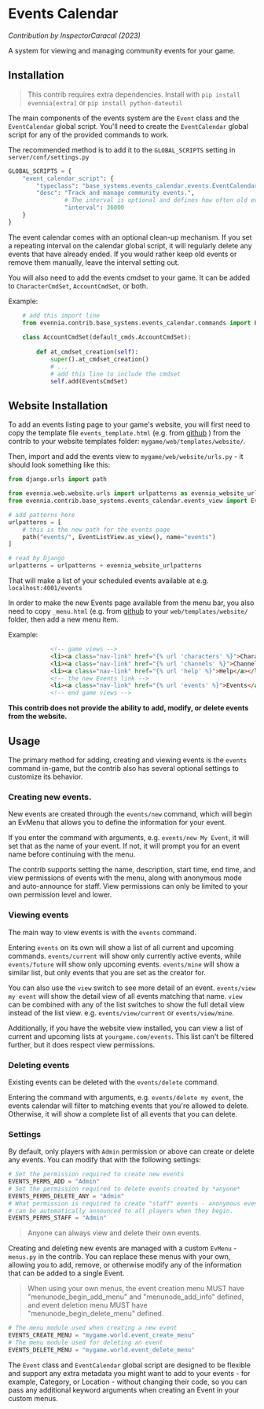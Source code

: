 # Events Calendar
*Contribution by InspectorCaracal (2023)*

A system for viewing and managing community events for your game.

## Installation

> This contrib requires extra dependencies. Install with `pip install evennia[extra]` or `pip install python-dateutil`

The main components of the events system are the `Event` class and the `EventCalendar` global script. You'll need to create the `EventCalendar` global script for any of the provided commands to work.

The recommended method is to add it to the `GLOBAL_SCRIPTS` setting in `server/conf/settings.py`

```python
GLOBAL_SCRIPTS = {
    "event_calendar_script": {
        "typeclass": "base_systems.events_calendar.events.EventCalendar",
        "desc": "Track and manage community events.",
				# The interval is optional and defines how often old events will be cleaned up.
				"interval": 36000
    }
}
````

The event calendar comes with an optional clean-up mechanism. If you set a repeating interval on the calendar global script, it will regularly delete any events that have already ended. If you would rather keep old events or remove them manually, leave the interval setting out.

You will also need to add the events cmdset to your game. It can be added to `CharacterCmdSet`, `AccountCmdSet`, or both.

Example:
```python
    # add this import line
    from evennia.contrib.base_systems.events_calendar.commands import EventsCmdSet
    
    class AccountCmdSet(default_cmds.AccountCmdSet):
    
        def at_cmdset_creation(self):
            super().at_cmdset_creation()
            # ...
            # add this line to include the cmdset
            self.add(EventsCmdSet)
```

## Website Installation

To add an events listing page to your game's website, you will first need to copy the template file `events_template.html` (e.g. from [github](https://github.com/evennia/evennia/blob/main/evennia/contrib/base_systems/events_calendar/events_template.html) ) from the contrib to your website templates folder: `mygame/web/templates/website/`.

Then, import and add the events view to `mygame/web/website/urls.py` - it should look something like this:

```python
from django.urls import path

from evennia.web.website.urls import urlpatterns as evennia_website_urlpatterns
from evennia.contrib.base_systems.events_calendar.events_view import EventListView

# add patterns here
urlpatterns = [
    # this is the new path for the events page
    path("events/", EventListView.as_view(), name="events")
]

# read by Django
urlpatterns = urlpatterns + evennia_website_urlpatterns
```

That will make a list of your scheduled events available at e.g. `localhost:4001/events`

In order to make the new Events page available from the menu bar, you also need to copy `_menu.html` (e.g. from [github](https://github.com/evennia/evennia/blob/main/evennia/web/templates/website/_menu.html) to your `web/templates/website/` folder, then add a new menu item.

Example:
```html
            <!-- game views -->
            <li><a class="nav-link" href="{% url 'characters' %}">Characters</a></li>
            <li><a class="nav-link" href="{% url 'channels' %}">Channels</a></li>
            <li><a class="nav-link" href="{% url 'help' %}">Help</a></li>
            <!-- the new Events link -->
            <li><a class="nav-link" href="{% url 'events' %}">Events</a></li>
            <!-- end game views -->
```

**This contrib does not provide the ability to add, modify, or delete events from the website.**

## Usage

The primary method for adding, creating and viewing events is the `events` command in-game, but the contrib also has several optional settings to customize its behavior.

### Creating new events.

New events are created through the `events/new` command, which will begin an EvMenu that allows you to define the information for your event.

If you enter the command with arguments, e.g. `events/new My Event`, it will set that as the name of your event. If not, it will prompt you for an event name before continuing with the menu.

The contrib supports setting the name, description, start time, end time, and view permissions of events with the menu, along with anonymous mode and auto-announce for staff. View permissions can only be limited to your own permission level and lower.

### Viewing events

The main way to view events is with the `events` command.

Entering `events` on its own will show a list of all current and upcoming commands. `events/current` will show only currently active events, while `events/future` will show only upcoming events. `events/mine` will show a similar list, but only events that you are set as the creator for.

You can also use the `view` switch to see more detail of an event. `events/view my event` will show the detail view of all events matching that name. `view` can be combined with any of the list switches to show the full detail view instead of the list view. e.g. `events/view/current` or `events/view/mine`.

Additionally, if you have the website view installed, you can view a list of current and upcoming lists at `yourgame.com/events`. This list can't be filtered further, but it does respect view permissions.

### Deleting events

Existing events can be deleted with the `events/delete` command.

Entering the command with arguments, e.g. `events/delete my event`, the events calendar will filter to matching events that you're allowed to delete. Otherwise, it will show a complete list of all events that you can delete.

### Settings

By default, only players with `Admin` permission or above can create or delete any events. You can modify that with the following settings:

```python
# Set the permission required to create new events
EVENTS_PERMS_ADD = "Admin"
# Set the permission required to delete events created by *anyone*
EVENTS_PERMS_DELETE_ANY = "Admin"
# What permission is required to create "staff" events - anonymous events that 
# can be automatically announced to all players when they begin.
EVENTS_PERMS_STAFF = "Admin"
```

> Anyone can always view and delete their own events.

Creating and deleting new events are managed with a custom `EvMenu` - `menus.py` in the contrib. You can replace these menus with your own, allowing you to add, remove, or otherwise modify any of the information that can be added to a single Event.

> When using your own menus, the event creation menu MUST have "menunode_begin_add_menu" and "menunode_add_info" defined, and event deletion menu MUST have "menunode_begin_delete_menu" defined.

```python
# The menu module used when creating a new event
EVENTS_CREATE_MENU = "mygame.world.event_create_menu"
# The menu module used for deleting an event
EVENTS_DELETE_MENU = "mygame.world.event_delete_menu"
```

The `Event` class and `EventCalendar` global script are designed to be flexible and support any extra metadata you might want to add to your events - for example, Category, or Location - without changing their code, so you can pass any additional keyword arguments when creating an Event in your custom menus.
